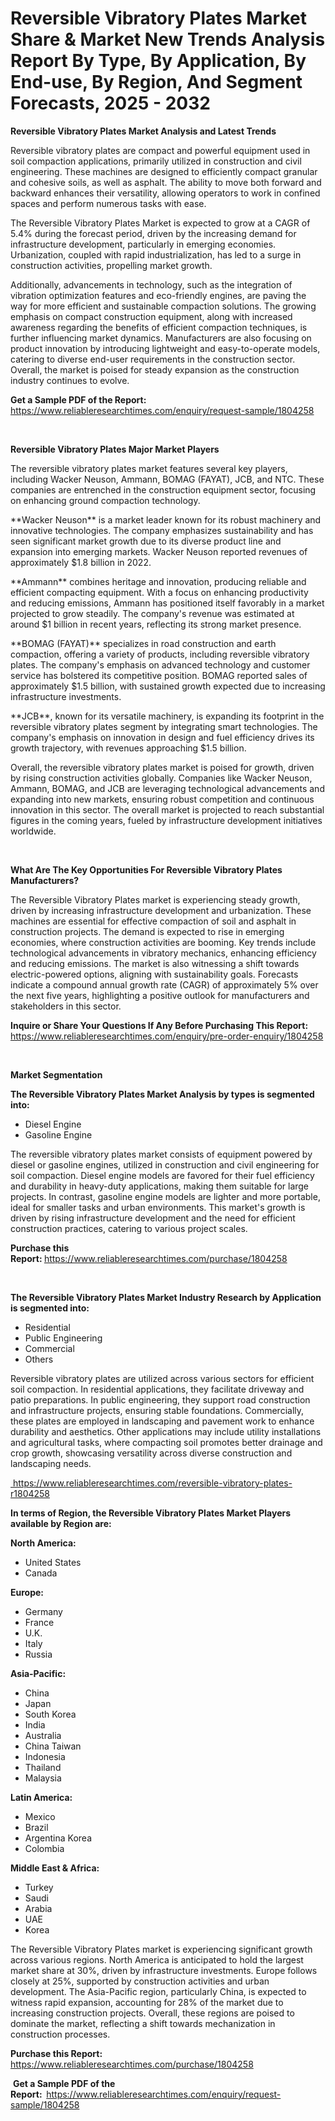 <p><h1>Reversible Vibratory Plates Market Share & Market New Trends Analysis Report By Type, By Application, By End-use, By Region, And Segment Forecasts, 2025 - 2032</h1></p><p><strong>Reversible Vibratory Plates Market Analysis and Latest Trends</strong></p>
<p><p>Reversible vibratory plates are compact and powerful equipment used in soil compaction applications, primarily utilized in construction and civil engineering. These machines are designed to efficiently compact granular and cohesive soils, as well as asphalt. The ability to move both forward and backward enhances their versatility, allowing operators to work in confined spaces and perform numerous tasks with ease.</p><p>The Reversible Vibratory Plates Market is expected to grow at a CAGR of 5.4% during the forecast period, driven by the increasing demand for infrastructure development, particularly in emerging economies. Urbanization, coupled with rapid industrialization, has led to a surge in construction activities, propelling market growth. </p><p>Additionally, advancements in technology, such as the integration of vibration optimization features and eco-friendly engines, are paving the way for more efficient and sustainable compaction solutions. The growing emphasis on compact construction equipment, along with increased awareness regarding the benefits of efficient compaction techniques, is further influencing market dynamics. Manufacturers are also focusing on product innovation by introducing lightweight and easy-to-operate models, catering to diverse end-user requirements in the construction sector. Overall, the market is poised for steady expansion as the construction industry continues to evolve.</p></p>
<p><strong>Get a Sample PDF of the Report:&nbsp;</strong> <a href="https://www.reliableresearchtimes.com/enquiry/request-sample/1804258?utm_campaign=2646&utm_medium=2&utm_source=Github&utm_content=ia&utm_term=16042025&utm_id=reversible-vibratory-plates">https://www.reliableresearchtimes.com/enquiry/request-sample/1804258</a></p>
<p>&nbsp;</p>
<p><strong>Reversible Vibratory Plates Major Market Players</strong></p>
<p><p>The reversible vibratory plates market features several key players, including Wacker Neuson, Ammann, BOMAG (FAYAT), JCB, and NTC. These companies are entrenched in the construction equipment sector, focusing on enhancing ground compaction technology.</p><p>**Wacker Neuson** is a market leader known for its robust machinery and innovative technologies. The company emphasizes sustainability and has seen significant market growth due to its diverse product line and expansion into emerging markets. Wacker Neuson reported revenues of approximately $1.8 billion in 2022.</p><p>**Ammann** combines heritage and innovation, producing reliable and efficient compacting equipment. With a focus on enhancing productivity and reducing emissions, Ammann has positioned itself favorably in a market projected to grow steadily. The company's revenue was estimated at around $1 billion in recent years, reflecting its strong market presence.</p><p>**BOMAG (FAYAT)** specializes in road construction and earth compaction, offering a variety of products, including reversible vibratory plates. The company's emphasis on advanced technology and customer service has bolstered its competitive position. BOMAG reported sales of approximately $1.5 billion, with sustained growth expected due to increasing infrastructure investments.</p><p>**JCB**, known for its versatile machinery, is expanding its footprint in the reversible vibratory plates segment by integrating smart technologies. The company's emphasis on innovation in design and fuel efficiency drives its growth trajectory, with revenues approaching $1.5 billion.</p><p>Overall, the reversible vibratory plates market is poised for growth, driven by rising construction activities globally. Companies like Wacker Neuson, Ammann, BOMAG, and JCB are leveraging technological advancements and expanding into new markets, ensuring robust competition and continuous innovation in this sector. The overall market is projected to reach substantial figures in the coming years, fueled by infrastructure development initiatives worldwide.</p></p>
<p>&nbsp;</p>
<p><strong>What Are The Key Opportunities For Reversible Vibratory Plates Manufacturers?</strong></p>
<p><p>The Reversible Vibratory Plates market is experiencing steady growth, driven by increasing infrastructure development and urbanization. These machines are essential for effective compaction of soil and asphalt in construction projects. The demand is expected to rise in emerging economies, where construction activities are booming. Key trends include technological advancements in vibratory mechanics, enhancing efficiency and reducing emissions. The market is also witnessing a shift towards electric-powered options, aligning with sustainability goals. Forecasts indicate a compound annual growth rate (CAGR) of approximately 5% over the next five years, highlighting a positive outlook for manufacturers and stakeholders in this sector.</p></p>
<p><strong>Inquire or Share Your Questions If Any Before Purchasing This Report:</strong> <a href="https://www.reliableresearchtimes.com/enquiry/pre-order-enquiry/1804258?utm_campaign=2646&utm_medium=2&utm_source=Github&utm_content=ia&utm_term=16042025&utm_id=reversible-vibratory-plates">https://www.reliableresearchtimes.com/enquiry/pre-order-enquiry/1804258</a></p>
<p>&nbsp;</p>
<p><strong>Market Segmentation</strong></p>
<p><strong>The Reversible Vibratory Plates Market Analysis by types is segmented into:</strong></p>
<p><ul><li>Diesel Engine</li><li>Gasoline Engine</li></ul></p>
<p><p>The reversible vibratory plates market consists of equipment powered by diesel or gasoline engines, utilized in construction and civil engineering for soil compaction. Diesel engine models are favored for their fuel efficiency and durability in heavy-duty applications, making them suitable for large projects. In contrast, gasoline engine models are lighter and more portable, ideal for smaller tasks and urban environments. This market's growth is driven by rising infrastructure development and the need for efficient construction practices, catering to various project scales.</p></p>
<p><strong>Purchase this Report:&nbsp;</strong><a href="https://www.reliableresearchtimes.com/purchase/1804258?utm_campaign=2646&utm_medium=2&utm_source=Github&utm_content=ia&utm_term=16042025&utm_id=reversible-vibratory-plates">https://www.reliableresearchtimes.com/purchase/1804258</a></p>
<p>&nbsp;</p>
<p><strong>The Reversible Vibratory Plates Market Industry Research by Application is segmented into:</strong></p>
<p><ul><li>Residential</li><li>Public Engineering</li><li>Commercial</li><li>Others</li></ul></p>
<p><p>Reversible vibratory plates are utilized across various sectors for efficient soil compaction. In residential applications, they facilitate driveway and patio preparations. In public engineering, they support road construction and infrastructure projects, ensuring stable foundations. Commercially, these plates are employed in landscaping and pavement work to enhance durability and aesthetics. Other applications may include utility installations and agricultural tasks, where compacting soil promotes better drainage and crop growth, showcasing versatility across diverse construction and landscaping needs.</p></p>
<p><a href="https://www.reliableresearchtimes.com/reversible-vibratory-plates-r1804258?utm_campaign=2646&utm_medium=2&utm_source=Github&utm_content=ia&utm_term=16042025&utm_id=reversible-vibratory-plates">&nbsp;https://www.reliableresearchtimes.com/reversible-vibratory-plates-r1804258</a></p>
<p><strong>In terms of Region, the Reversible Vibratory Plates Market Players available by Region are:</strong></p>
<p>
    <p> <strong> North America: </strong>
        <ul>
            <li>United States</li>
            <li>Canada</li>
        </ul>
        </p> 
    <p> <strong> Europe: </strong>
        <ul>
            <li>Germany</li>
            <li>France</li>
            <li>U.K.</li>
            <li>Italy</li>
            <li>Russia</li>
        </ul>
        </p> 
    <p> <strong> Asia-Pacific: </strong>
        <ul>
            <li>China</li>
            <li>Japan</li>
            <li>South Korea</li>
            <li>India</li>
            <li>Australia</li>
            <li>China Taiwan</li>
            <li>Indonesia</li>
            <li>Thailand</li>
            <li>Malaysia</li>
        </ul>
        </p> 
    <p> <strong> Latin America: </strong>
        <ul>
            <li>Mexico</li>
            <li>Brazil</li>
            <li>Argentina Korea</li>
            <li>Colombia</li>
        </ul>
        </p> 
    <p> <strong> Middle East & Africa: </strong>
        <ul>
            <li>Turkey</li>
            <li>Saudi</li>
            <li>Arabia</li>
            <li>UAE</li>
            <li>Korea</li>
        </ul>
    </p>
    </p>
<p><p>The Reversible Vibratory Plates market is experiencing significant growth across various regions. North America is anticipated to hold the largest market share at 30%, driven by infrastructure investments. Europe follows closely at 25%, supported by construction activities and urban development. The Asia-Pacific region, particularly China, is expected to witness rapid expansion, accounting for 28% of the market due to increasing construction projects. Overall, these regions are poised to dominate the market, reflecting a shift towards mechanization in construction processes.</p></p>
<p><strong>Purchase this Report: </strong><a href="https://www.reliableresearchtimes.com/purchase/1804258?utm_campaign=2646&utm_medium=2&utm_source=Github&utm_content=ia&utm_term=16042025&utm_id=reversible-vibratory-plates">https://www.reliableresearchtimes.com/purchase/1804258</a></p>
<p>&nbsp;<strong>Get a Sample PDF of the Report:&nbsp;&nbsp;</strong><a href="https://www.reliableresearchtimes.com/enquiry/request-sample/1804258?utm_campaign=2646&utm_medium=2&utm_source=Github&utm_content=ia&utm_term=16042025&utm_id=reversible-vibratory-plates">https://www.reliableresearchtimes.com/enquiry/request-sample/1804258</a></p>
<p><strong></strong></p>
<p><p></p><p></p><p></p></p>